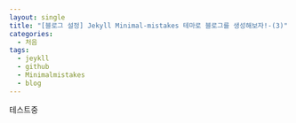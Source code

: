 ```yaml
---
layout: single
title: "[블로그 설정] Jekyll Minimal-mistakes 테마로 블로그를 생성해보자!-(3)"
categories:
  - 처음
tags:
  - jeykll
  - github
  - Minimalmistakes
  - blog
---
```

테스트중